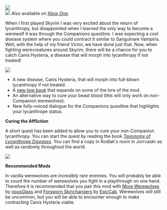![](https://raw.githubusercontent.com/PierreDespereaux/PierreDespereaux/master/assets/images/banners/Canis%20Hysteria.png)\
[![](https://raw.githubusercontent.com/PierreDespereaux/PierreDespereaux/master/assets/images/Xbox%20Tiny.png)](https://bethesda.net/en/mods/skyrim/mod-detail/4225344)﻿﻿﻿ Also available on [Xbox One﻿﻿](https://bethesda.net/en/mods/skyrim/mod-detail/4225344)﻿.

When I first played Skyrim I was very excited about the return of lycanthropy, but disappointed when I learned the only way to become a werewolf it was through the Companions questline. I was expecting a cool disease system where you could contract it similar to Sanguinare Vampiris. Well, with the help of my friend Victor, we have done just that. Now, when fighting werecreatures around Skyrim, there will be a chance for you to catch Canis Hysteria, a disease that will morph into lycanthropy if not treated!

![](https://raw.githubusercontent.com/PierreDespereaux/PierreDespereaux/master/assets/images/banners/Features.png)

-   A new disease, Canis Hysteria, that will morph into full-blown lycanthropy if not treated.
-   A [new lore book](https://www.nexusmods.com/skyrimspecialedition/articles/3213)﻿ that expands on some of the lore of the mod.
-   An alternative way to cure your beast blood (this will only work on non-Companion werewolves).
-   New fully-voiced dialogue for the Companions questline that highlights your lycanthrope status.

**Curing the Affliction**

A short quest has been added to allow you to cure your non-Companion lycanthropy. You can start the quest by reading the book [*Taxonomy of Lycanthrope Diseases*](https://www.nexusmods.com/skyrimspecialedition/articles/3213). You can find a copy in Kodlak's room in Jorrvaskr as well as randomly throughout the world.

[![](https://raw.githubusercontent.com/TateTaylorUSA/TateTaylorUSA/master/assets/images/canis%20hysteria/WWLoreBook.png)](https://www.nexusmods.com/skyrimspecialedition/articles/3213)

**Recommended Mods**

In vanilla werewolves are *incredibly* rare enemies. You will probably be able to count the number of werewolves you fight in a playthrough on one hand. Therefore it is recommended that you pair this mod with [More Werewolves](https://www.nexusmods.com/skyrimspecialedition/mods/7259) by [opusGlass](https://www.nexusmods.com/skyrimspecialedition/users/6123863) and [Forsworn Skinchangers](https://www.nexusmods.com/skyrimspecialedition/mods/34900) by [EpicCab](https://www.nexusmods.com/skyrimspecialedition/users/4117328). Werewolves will still be uncommon, but you will be able to encounter enough to make contracting Canis Hysteria viable.
